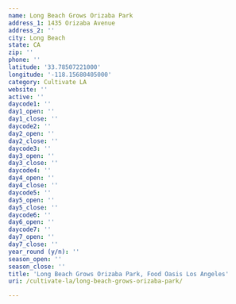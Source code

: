 ```yaml
---
name: Long Beach Grows Orizaba Park
address_1: 1435 Orizaba Avenue
address_2: ''
city: Long Beach
state: CA
zip: ''
phone: ''
latitude: '33.78507221000'
longitude: '-118.15680405000'
category: Cultivate LA
website: ''
active: ''
daycode1: ''
day1_open: ''
day1_close: ''
daycode2: ''
day2_open: ''
day2_close: ''
daycode3: ''
day3_open: ''
day3_close: ''
daycode4: ''
day4_open: ''
day4_close: ''
daycode5: ''
day5_open: ''
day5_close: ''
daycode6: ''
day6_open: ''
daycode7: ''
day7_open: ''
day7_close: ''
year_round (y/n): ''
season_open: ''
season_close: ''
title: 'Long Beach Grows Orizaba Park, Food Oasis Los Angeles'
uri: /cultivate-la/long-beach-grows-orizaba-park/

---
```

